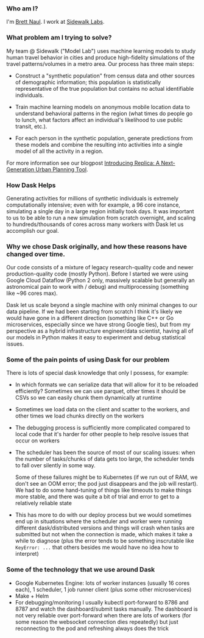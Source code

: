 ### Who am I?

I'm [Brett Naul](https://github.com/bnaul).
I work at [Sidewalk Labs](https://www.sidewalklabs.com/).


### What problem am I trying to solve?

My team @ Sidewalk ("Model Lab") uses machine learning models to study human
travel behavior in cities and produce high-fidelity simulations of the travel
patterns/volumes in a metro area. Our process has three main steps:

-   Construct a "synthetic population" from census data and other sources of
    demographic information; this population is statistically representative of
    the true population but contains no actual identifiable individuals.

-   Train machine learning models on anonymous mobile location data to
    understand behavioral patterns in the region (what times do people go to
    lunch, what factors affect an individual's likelihood to use public
    transit, etc.).

-   For each person in the synthetic population, generate predictions from
    these models and combine the resulting into activities into a single
    model of all the activity in a region.

For more information see our blogpost [Introducing Replica: A Next-Generation Urban Planning Tool](https://medium.com/sidewalk-talk/introducing-replica-a-next-generation-urban-planning-tool-1b7425222e9e).


### How Dask Helps

Generating activities for millions of synthetic individuals is extremely
computationally intensive; even with for example, a 96 core instance,
simulating a single day in a large region initially took days. It was important
to us to be able to run a new simulation from scratch overnight, and scaling to
hundreds/thousands of cores across many workers with Dask let us accomplish our
goal.


### Why we chose Dask originally, and how these reasons have changed over time.

Our code consists of a mixture of legacy research-quality code and newer
production-quality code (mostly Python). Before I started we were using Google
Cloud Dataflow (Python 2 only, massively scalable but generally an astronomical
pain to work with / debug) and multiprocessing (something like ~96 cores max).

Dask let us scale beyond a single machine with only minimal changes to our data
pipeline. If we had been starting from scratch I think it's likely we would
have gone in a different direction (something like C++ or Go microservices,
especially since we have strong Google ties), but from my perspective as a
hybrid infrastructure engineer/data scientist, having all of our models in
Python makes it easy to experiment and debug statistical issues.


### Some of the pain points of using Dask for our problem

There is lots of special dask knowledge that only I possess, for example:

-   In which formats we can serialize data that will allow for it to be
    reloaded efficiently? Sometimes we can use parquet, other times it should
    be CSVs so we can easily chunk them dynamically at runtime

-   Sometimes we load data on the client and scatter to the workers, and other
    times we load chunks directly on the workers

-   The debugging process is sufficiently more complicated compared to local
    code that it's harder for other people to help resolve issues that occur
    on workers

-   The scheduler has been the source of most of our scaling issues: when
    the number of tasks/chunks of data gets too large, the scheduler tends
    to fall over silently in some way.

    Some of these failures might be to Kubernetes (if we run out of RAM, we
    don't see an OOM error; the pod just disappears and the job will restart).
    We had to do some hand-tuning of things like timeouts to make things more
    stable, and there was quite a bit of trial and error to get to a relatively
    reliable state

-   This has more to do with our deploy process but we would sometimes
    end up in situations where the scheduler and worker were running
    different dask/distributed versions and things will crash when tasks
    are submitted but not when the connection is made, which makes it
    take a while to diagnose (plus the error tends to be something
    inscrutable like `KeyError: ...` that others besides me would have no
    idea how to interpret)


### Some of the technology that we use around Dask

-   Google Kubernetes Engine: lots of worker instances (usually 16 cores each), 1
    scheduler, 1 job runner client (plus some other microservices)
-   Make + Helm
-   For debugging/monitoring I usually kubectl port-forward to 8786 and 8787
    and watch the dashboard/submit tasks manually. The dashboard is not very
    reliable over port-forward when there are lots of workers (for some reason
    the websocket connection dies repeatedly) but just reconnecting to the pod
    and refreshing always does the trick
